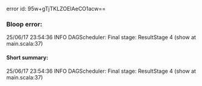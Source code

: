 error id: 95w+gTjTKLZOEIAeCO1acw==
### Bloop error:

25/06/17 23:54:36 INFO DAGScheduler: Final stage: ResultStage 4 (show at main.scala:37)
#### Short summary: 

25/06/17 23:54:36 INFO DAGScheduler: Final stage: ResultStage 4 (show at main.scala:37)